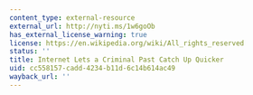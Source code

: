 ```yaml
---
content_type: external-resource
external_url: http://nyti.ms/1w6goOb
has_external_license_warning: true
license: https://en.wikipedia.org/wiki/All_rights_reserved
status: ''
title: Internet Lets a Criminal Past Catch Up Quicker
uid: cc558157-cadd-4234-b11d-6c14b614ac49
wayback_url: ''
---
```

